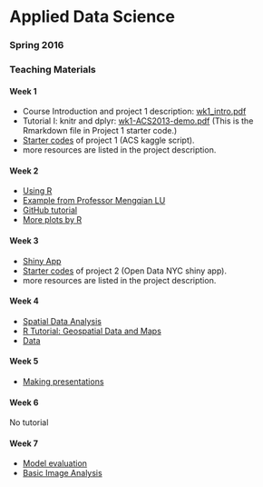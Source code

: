 # Applied Data Science 
### Spring 2016
### Teaching Materials

#### Week 1
- Course Introduction and project 1 description: [wk1_intro.pdf](https://github.com/TZstatsADS/ADS_Teaching/blob/master/Tutorials/wk1-Intro.pdf)
- Tutorial I: knitr and dplyr: [wk1-ACS2013-demo.pdf](https://github.com/TZstatsADS/ADS_Teaching/blob/master/Tutorials/wk1-ACS2013-demo.pdf) (This is the Rmarkdown file in Project 1 starter code.)
- [Starter codes](https://github.com/TZstatsADS/ADS_Teaching/tree/master/Projects_StarterCodes/Project_ACS) of project 1 (ACS kaggle script).
- more resources are listed in the project description.

#### Week 2
- [Using R](https://cran.r-project.org/doc/contrib/usingR.pdf)
- [Example from Professor Mengqian LU](https://github.com/MRandomMax/EDAV/blob/master/Examples/John%20Snow%20Cholera%20Map.R)
- [GitHub tutorial](https://github.com/TZstatsADS/Tutorial_GitHub)
- [More plots by R](https://github.com/TZstatsADS/ADS_Teaching/blob/master/Tutorials/wk2-Rplots.Rmd)

#### Week 3
- [Shiny App](https://github.com/TZstatsADS/ADS_Teaching/blob/master/Tutorials/wk3-ShinyApp.RMD)
- [Starter codes](https://github.com/TZstatsADS/ADS_Teaching/tree/master/Projects_StarterCodes/Project_OpenDataNYC) of project 2 (Open Data NYC shiny app).
- more resources are listed in the project description.

#### Week 4
- [Spatial Data Analysis](https://github.com/TZstatsADS/ADS_Teaching/blob/master/Tutorials/wk4-Spatial%20Data%20Analysis%20and%20Mapping.pdf)
- [R Tutorial: Geospatial Data and Maps](https://github.com/TZstatsADS/ADS_Teaching/blob/master/Tutorials/wk4-Geospatial_Gridded_shp_Maps.pdf)
- [Data](https://github.com/TZstatsADS/ADS_Teaching/tree/master/Tutorials/wk4-example_shape_data)

#### Week 5
- [Making presentations](https://github.com/TZstatsADS/ADS_Teaching/blob/master/Tutorials/wk5-MakingPresentation.pdf)

#### Week 6
No tutorial

#### Week 7
- [Model evaluation](https://github.com/TZstatsADS/ADS_Teaching/tree/master/Tutorials/wk6-Project_evaluation.pptx)
- [Basic Image Analysis](https://github.com/TZstatsADS/ADS_Teaching/tree/master/Tutorials/wk6-image_analysis/)